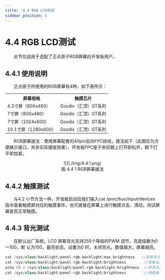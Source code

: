 ```yaml
---
title: '4.4 RGB LCD测试'
sidebar_position: 4
---
```


# 4.4 RGB LCD测试

&emsp;&emsp;此节仅适用于选配了正点原子RGB屏幕的开发板用户。

## 4.4.1 使用说明

&emsp;&emsp;正点原子所使用的RGB屏幕有4种，如下表所示：

<div class="stm32mp257_center-table-div">
<table class="stm32mp257_center-table">
  <tr>
    <th>屏幕规格</th>
    <th>触摸芯片</th>
  </tr>
  <tr>
    <td>4.3寸屏（800x480）</td>
    <td>Goodix（汇顶）GT系列</td>
  </tr>
  <tr>
    <td>7寸屏（800x480）</td>
    <td>Goodix（汇顶）GT系列</td>
  </tr>
   <tr>
    <td>7寸屏（1024x600）</td>
    <td>Goodix（汇顶）GT系列</td>
  </tr>
  <tr>
    <td>10.1寸屏（1280x600）</td>
    <td>Goodix（汇顶）GT系列</td>
  </tr>
</table>
</div>

&emsp;&emsp;RGB屏幕接法：使用屏幕配套的40pin反向FPC排线，接法如下（此图仅为方便展示接口，并非实际摆放效果）。开发板FPC座子夹扣朝上打开即松开，朝下打平即加紧。

<center>
![](./img/4.4.1.png)<br />
图 4.4 1 RGB屏幕接法
</center>

## 4.4.2 触摸测试

&emsp;&emsp;与4.2 小节方法一样，开发板启动后我们输入cat /proc/bus/input/devices 指令查看触摸屏对应的触摸事件，也可直接在屏幕上进行触摸点击、滑动，测试屏幕是否正常触摸。

## 4.4.3 背光测试

&emsp;&emsp;在默认出厂系统，LCD 屏幕背光支持255个等级的PWM 调节，亮度级数为0～100，默
认为100，最亮状态。设置为0 时，关闭背光。数值越大，屏幕越亮。

```c#
cat /sys/class/backlight/panel-rgb-backlight/max_brightness   //查看背光最大亮度等级
cat /sys/class/backlight/panel-rgb-backlight/brightness 	   //查看当前亮度等级
echo 50 > /sys/class/backlight/panel-rgb-backlight/brightness  //修改当前亮度等级
cat /sys/class/backlight/panel-rgb-backlight/brightness 	   //再查看当前亮度等级
```




